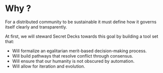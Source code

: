 # Why ?

For a distributed community to be sustainable it must define how it governs itself clearly and transparently.

At first, we will steward Secret Decks towards this goal by building a tool set that:

* Will formalize an egalitarian merit-based decision-making process.
* Will build pathways that resolve conflict through consensus.
* Will ensure that our humanity is not obscured by automation.
* Will allow for iteration and evolution.


